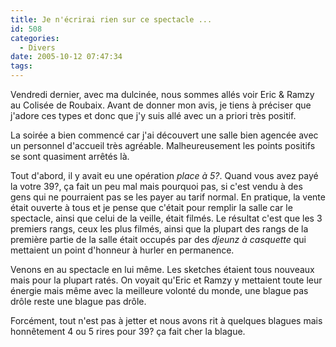```yaml
---
title: Je n'écrirai rien sur ce spectacle ...
id: 508
categories:
  - Divers
date: 2005-10-12 07:47:34
tags:
---
```


Vendredi dernier, avec ma dulcinée, nous sommes allés voir Eric &amp; Ramzy au Colisée de Roubaix. Avant de donner mon avis, je tiens à préciser que j'adore ces types et donc que j'y suis allé avec un a priori très positif.

La soirée a bien commencé car j'ai découvert une salle bien agencée avec un personnel d'accueil très agréable. Malheureusement les points positifs se sont quasiment arrêtés là.

Tout d'abord, il y avait eu une opération _place à 5?_. Quand vous avez payé la votre 39?, ça fait un peu mal mais pourquoi pas, si c'est vendu à des gens qui ne pourraient pas se les payer au tarif normal. En pratique, la vente était ouverte à tous et je pense que c'était pour remplir la salle car le spectacle, ainsi que celui de la veille, était filmés. Le résultat c'est que les 3 premiers rangs, ceux les plus filmés, ainsi que la plupart des rangs de la première partie de la salle était occupés par des _djeunz à casquette_ qui mettaient un point d'honneur à hurler en permanence.

Venons en au spectacle en lui même. Les sketches étaient tous nouveaux mais pour la plupart ratés. On voyait qu'Eric et Ramzy y mettaient toute leur énergie mais même avec la meilleure volonté du monde, une blague pas drôle reste une blague pas drôle.

Forcément, tout n'est pas à jetter et nous avons rit à quelques blagues mais honnêtement 4 ou 5 rires pour 39? ça fait cher la blague.